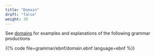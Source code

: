 ```yaml
---
title: "Domain"
draft: "false"
weight: 30
---
```


See [domains](../language/hierarchy/domain/) for examples and explanations 
of the following grammar productions

{{% code file=grammar/ebnf/domain.ebnf language=ebnf %}}

